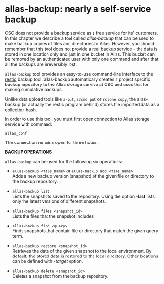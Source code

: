 # allas-backup: nearly a self-service backup

CSC does not provide a backup service as a free service for its' customers. In this chapter we describe a tool called *allas-backup*
that can be used to make backup copies of files and directories to Allas.  However, you should remember that this tool does not 
provide a real backup service - the data is stored in one location only and just in one bucket in Allas. This bucket can be
removed by an authenticated user with only one command and after that all the backups are irreversibly lost. 

`allas-backup` tool provides an easy-to-use command-line interface to the [restic](https://restic.readthedocs.io/) backup tool.
 allas-backup automatically creates a project specific backup 
repository to the Allas storage service at CSC and uses that for making cumulative backups.

Unlike data upload tools like `a-put`, `s3cmd put` or `rclone copy`, the allas-backup (or actually the restic program behind) stores the imported data as a collection hash.


In order to use this tool, you must first open connection to Allas storage service with
command:
```
allas_conf
```
The connection remains open for three hours.



**BACKUP OPERATIONS**

`allas-backup` can be used for the following six operations:

 - `allas-backup <file_name>`  or `allas-backup add <file_name>`   
 	Adds a new backup version (snapshot) of the given file or directory to the backup repository.

 - `allas-backup list`   
 	Lists the snapshots saved to the repository. Using the option **-last** lists only the latest versions of different snapshots.
 
 - `allas-backup files <snapshot_id>`   
 	Lists the files that the snapshot includes.

 - `allas-backup find <query>`          
 	Finds snapshots that contain file or directory that match the given query term.

 - `allas-backup restore <snapshot_id>`  
 	Retrieves the data of the given snapshot to the local environment. 
	By default, the stored data is restored to the local directory. Other locations can be defined with *-target* option.

 - `allas-backup delete <snapshot_id>`  
 	Deletes a snapshot from the backup repository.


&nbsp;


